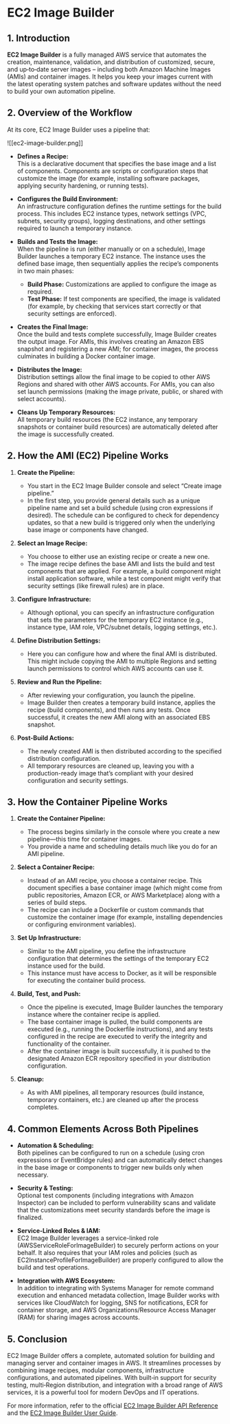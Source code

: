# EC2 Image Builder

## 1. Introduction

**EC2 Image Builder** is a fully managed AWS service that automates the creation, maintenance, validation, and distribution of customized, secure, and up‑to‑date server images – including both Amazon Machine Images (AMIs) and container images. It helps you keep your images current with the latest operating system patches and software updates without the need to build your own automation pipeline.

## 2. Overview of the Workflow

At its core, EC2 Image Builder uses a pipeline that:

![[ec2-image-builder.png]]

- **Defines a Recipe:**  
	This is a declarative document that specifies the base image and a list of components. Components are scripts or configuration steps that customize the image (for example, installing software packages, applying security hardening, or running tests).

- **Configures the Build Environment:**  
	An infrastructure configuration defines the runtime settings for the build process. This includes EC2 instance types, network settings (VPC, subnets, security groups), logging destinations, and other settings required to launch a temporary instance.

- **Builds and Tests the Image:**  
	When the pipeline is run (either manually or on a schedule), Image Builder launches a temporary EC2 instance. The instance uses the defined base image, then sequentially applies the recipe’s components in two main phases:
    - **Build Phase:** Customizations are applied to configure the image as required.
    - **Test Phase:** If test components are specified, the image is validated (for example, by checking that services start correctly or that security settings are enforced).

- **Creates the Final Image:**  
	Once the build and tests complete successfully, Image Builder creates the output image. For AMIs, this involves creating an Amazon EBS snapshot and registering a new AMI; for container images, the process culminates in building a Docker container image.

- **Distributes the Image:**  
	Distribution settings allow the final image to be copied to other AWS Regions and shared with other AWS accounts. For AMIs, you can also set launch permissions (making the image private, public, or shared with select accounts).

- **Cleans Up Temporary Resources:**  
	All temporary build resources (the EC2 instance, any temporary snapshots or container build resources) are automatically deleted after the image is successfully created.

## 2. How the AMI (EC2) Pipeline Works

1. **Create the Pipeline:**    
    - You start in the EC2 Image Builder console and select “Create image pipeline.”
    - In the first step, you provide general details such as a unique pipeline name and set a build schedule (using cron expressions if desired). The schedule can be configured to check for dependency updates, so that a new build is triggered only when the underlying base image or components have changed.

2. **Select an Image Recipe:**
    - You choose to either use an existing recipe or create a new one.
    - The image recipe defines the base AMI and lists the build and test components that are applied. For example, a build component might install application software, while a test component might verify that security settings (like firewall rules) are in place.

3. **Configure Infrastructure:**
    - Although optional, you can specify an infrastructure configuration that sets the parameters for the temporary EC2 instance (e.g., instance type, IAM role, VPC/subnet details, logging settings, etc.).

4. **Define Distribution Settings:**
    - Here you can configure how and where the final AMI is distributed. This might include copying the AMI to multiple Regions and setting launch permissions to control which AWS accounts can use it.

5. **Review and Run the Pipeline:**
    - After reviewing your configuration, you launch the pipeline.
    - Image Builder then creates a temporary build instance, applies the recipe (build components), and then runs any tests. Once successful, it creates the new AMI along with an associated EBS snapshot.

6. **Post-Build Actions:**
    - The newly created AMI is then distributed according to the specified distribution configuration.
    - All temporary resources are cleaned up, leaving you with a production-ready image that’s compliant with your desired configuration and security settings.

## 3. How the Container Pipeline Works

1. **Create the Container Pipeline:**
    - The process begins similarly in the console where you create a new pipeline—this time for container images.
    - You provide a name and scheduling details much like you do for an AMI pipeline.

2. **Select a Container Recipe:**
    - Instead of an AMI recipe, you choose a container recipe. This document specifies a base container image (which might come from public repositories, Amazon ECR, or AWS Marketplace) along with a series of build steps.
    - The recipe can include a Dockerfile or custom commands that customize the container image (for example, installing dependencies or configuring environment variables).

3. **Set Up Infrastructure:**
    - Similar to the AMI pipeline, you define the infrastructure configuration that determines the settings of the temporary EC2 instance used for the build.
    - This instance must have access to Docker, as it will be responsible for executing the container build process.

4. **Build, Test, and Push:**
    - Once the pipeline is executed, Image Builder launches the temporary instance where the container recipe is applied.
    - The base container image is pulled, the build components are executed (e.g., running the Dockerfile instructions), and any tests configured in the recipe are executed to verify the integrity and functionality of the container.
    - After the container image is built successfully, it is pushed to the designated Amazon ECR repository specified in your distribution configuration.

5. **Cleanup:**
    - As with AMI pipelines, all temporary resources (build instance, temporary containers, etc.) are cleaned up after the process completes.

## 4. Common Elements Across Both Pipelines

- **Automation & Scheduling:**  
    Both pipelines can be configured to run on a schedule (using cron expressions or EventBridge rules) and can automatically detect changes in the base image or components to trigger new builds only when necessary.

- **Security & Testing:**  
    Optional test components (including integrations with Amazon Inspector) can be included to perform vulnerability scans and validate that the customizations meet security standards before the image is finalized.

- **Service-Linked Roles & IAM:**  
    EC2 Image Builder leverages a service-linked role (AWSServiceRoleForImageBuilder) to securely perform actions on your behalf. It also requires that your IAM roles and policies (such as EC2InstanceProfileForImageBuilder) are properly configured to allow the build and test operations.

- **Integration with AWS Ecosystem:**  
    In addition to integrating with Systems Manager for remote command execution and enhanced metadata collection, Image Builder works with services like CloudWatch for logging, SNS for notifications, ECR for container storage, and AWS Organizations/Resource Access Manager (RAM) for sharing images across accounts.

## 5. Conclusion

EC2 Image Builder offers a complete, automated solution for building and managing server and container images in AWS. It streamlines processes by combining image recipes, modular components, infrastructure configurations, and automated pipelines. With built‑in support for security testing, multi‑Region distribution, and integration with a broad range of AWS services, it is a powerful tool for modern DevOps and IT operations.

For more information, refer to the official [EC2 Image Builder API Reference](https://docs.aws.amazon.com/imagebuilder/latest/APIReference/Welcome.html) and the [EC2 Image Builder User Guide](https://docs.aws.amazon.com/imagebuilder/latest/userguide/what-is-image-builder.html).
